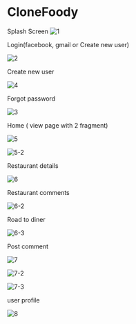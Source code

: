 # CloneFoody
Splash Screen
![1](https://user-images.githubusercontent.com/52032791/64584550-5e8ca280-d3bf-11e9-8682-40ac6e7ba462.png)

Login(facebook, gmail or Create new user)

![2](https://user-images.githubusercontent.com/52032791/64584581-867c0600-d3bf-11e9-84d1-569d16223cb5.png)

Create new user

![4](https://user-images.githubusercontent.com/52032791/64584632-bb885880-d3bf-11e9-89f1-934c4586047d.png)

Forgot password

![3](https://user-images.githubusercontent.com/52032791/64584640-c4792a00-d3bf-11e9-91c6-92380f5ff752.png)

Home ( view page with 2 fragment)

![5](https://user-images.githubusercontent.com/52032791/64584645-cc38ce80-d3bf-11e9-8ec5-a49055f4d6a9.png)

![5-2](https://user-images.githubusercontent.com/52032791/64584663-e2df2580-d3bf-11e9-8cb0-085edeeaa16a.png)

Restaurant details

![6](https://user-images.githubusercontent.com/52032791/64584679-ea063380-d3bf-11e9-81b7-a974cf3ee80d.png)

Restaurant comments

![6-2](https://user-images.githubusercontent.com/52032791/64584736-28035780-d3c0-11e9-8918-39668354c2c7.png)

Road to diner

![6-3](https://user-images.githubusercontent.com/52032791/64584746-305b9280-d3c0-11e9-9922-0b3efd3c9884.png)

Post comment

![7](https://user-images.githubusercontent.com/52032791/64584752-381b3700-d3c0-11e9-8ad9-d82dcd6f7ca9.png)

![7-2](https://user-images.githubusercontent.com/52032791/64584766-3ea9ae80-d3c0-11e9-8235-186c4b2a4fda.png)

![7-3](https://user-images.githubusercontent.com/52032791/64584773-48cbad00-d3c0-11e9-892a-c453c9263f14.png)

user profile

![8](https://user-images.githubusercontent.com/52032791/64584777-508b5180-d3c0-11e9-815b-6cd352a7fd96.png)
